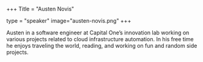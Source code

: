 +++
Title = "Austen Novis"

type = "speaker"
image="austen-novis.png"
+++

Austen in a software engineer at Capital One’s innovation lab working on various projects related to cloud infrastructure automation. In his free time he enjoys traveling the world, reading, and working on fun and random side projects.
